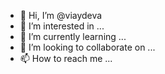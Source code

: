 - 👋 Hi, I’m @viaydeva
- 👀 I’m interested in ...
- 🌱 I’m currently learning ...
- 💞️ I’m looking to collaborate on ...
- 📫 How to reach me ...

<!---
viaydeva/viaydeva is a ✨ special ✨ repository because its `README.md` (this file) appears on your GitHub profile.
You can click the Preview link to take a look at your changes.
--->
